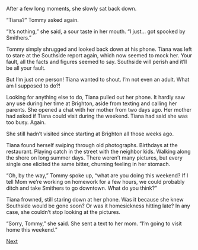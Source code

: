 After a few long moments, she slowly sat back down.

“Tiana?” Tommy asked again. 

“It’s nothing,” she said, a sour taste in her mouth. “I just… got spooked by Smithers.”

Tommy simply shrugged and looked back down at his phone. Tiana was left to stare at the Southside report again, which now seemed to mock her. Your fault, all the facts and figures seemed to say. Southside will perish and it’ll be all your fault. 

But I’m just one person! Tiana wanted to shout. I’m not even an adult. What am I supposed to do?!

Looking for anything else to do, Tiana pulled out her phone. It hardly saw any use during her time at Brighton, aside from texting and calling her parents. She opened a chat with her mother from two days ago. Her mother had asked if Tiana could visit during the weekend. Tiana had said she was too busy. Again. 

She still hadn’t visited since starting at Brighton all those weeks ago. 

Tiana found herself swiping through old photographs. Birthdays at the restaurant. Playing catch in the street with the neighbor kids. Walking along the shore on long summer days. There weren’t many pictures, but every single one elicited the same bitter, churning feeling in her stomach. 

“Oh, by the way,” Tommy spoke up, “what are you doing this weekend? If I tell Mom we’re working on homework for a few hours, we could probably ditch and take Smithers to go downtown. What do you think?”

Tiana frowned, still staring down at her phone. Was it because she knew Southside would be gone soon? Or was it homesickness hitting late? In any case, she couldn’t stop looking at the pictures. 

“Sorry, Tommy,” she said. She sent a text to her mom. “I’m going to visit home this weekend.”

[Next](https://dorsadanesh.github.io/RisingTides-Sink-or-Swim/tiana7-2.html)
